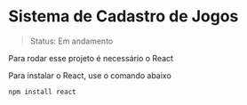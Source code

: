 # Sistema de Cadastro de Jogos
> Status: Em andamento

Para rodar esse projeto é necessário o React

Para instalar o React, use o comando abaixo
```
npm install react
```
